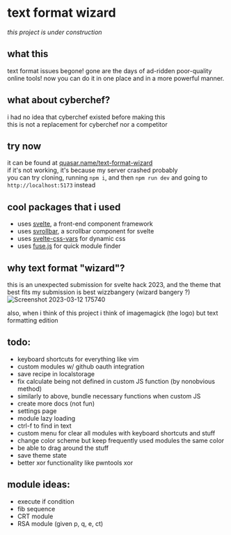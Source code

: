 # text format wizard

*this project is under construction*

## what this

text format issues begone!
gone are the days of ad-ridden poor-quality online tools! now you can do it in one place and in a more powerful manner.

## what about cyberchef?

i had no idea that cyberchef existed before making this<br>
this is not a replacement for cyberchef nor a competitor

## try now

it can be found at [quasar.name/text-format-wizard](https://quasar.name/text-format-wizard/)<br>
if it's not working, it's because my server crashed probably<br>
you can try cloning, running `npm i`, and then `npm run dev` and going to `http://localhost:5173` instead

## cool packages that i used

- uses [svelte](https://svelte.dev/), a front-end component framework
- uses [svrollbar](https://github.com/daylilyfield/svrollbar), a scrollbar component for svelte
- uses [svelte-css-vars](https://github.com/kaisermann/svelte-css-vars) for dynamic css
- uses [fuse.js](https://fusejs.io/) for quick module finder

## why text format "wizard"?

this is an unexpected submission for svelte hack 2023, and the theme that best fits my submission is best wizzbangery (wizard bangery ?)
![Screenshot 2023-03-12 175740](https://user-images.githubusercontent.com/70716985/224576150-6f115b38-b836-4137-9941-baecfbf885f4.png)

also, when i think of this project i think of imagemagick (the logo) but text formatting edition

## todo:
- keyboard shortcuts for everything like vim
- custom modules w/ github oauth integration
- save recipe in localstorage
- fix calculate being not defined in custom JS function (by nonobvious method)
- similarly to above, bundle necessary functions when custom JS
- create more docs (not fun)
- settings page
- module lazy loading
- ctrl-f to find in text
- custom menu for clear all modules with keyboard shortcuts and stuff
- change color scheme but keep frequently used modules the same color
- be able to drag around the stuff
- save theme state
- better xor functionality like pwntools xor

## module ideas:
- execute if condition
- fib sequence
- CRT module
- RSA module (given p, q, e, ct)

